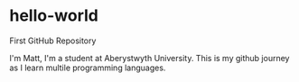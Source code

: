 # hello-world

First GitHub Repository

I'm Matt, I'm a student at Aberystwyth University. 
This is my github journey as I learn multile programming languages.
